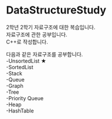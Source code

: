 # DataStructureStudy
2학년 2학기 자료구조에 대한 복습입니다.   
자료구조에 관한 공부입니다.   
C++로 작성합니다.   

다음과 같은 자료구조를 공부합니다.   
-UnsortedList ★    
-SortedList   
-Stack   
-Queue   
-Graph   
-Tree   
-Priority Queue   
-Heap   
-HashTable   
